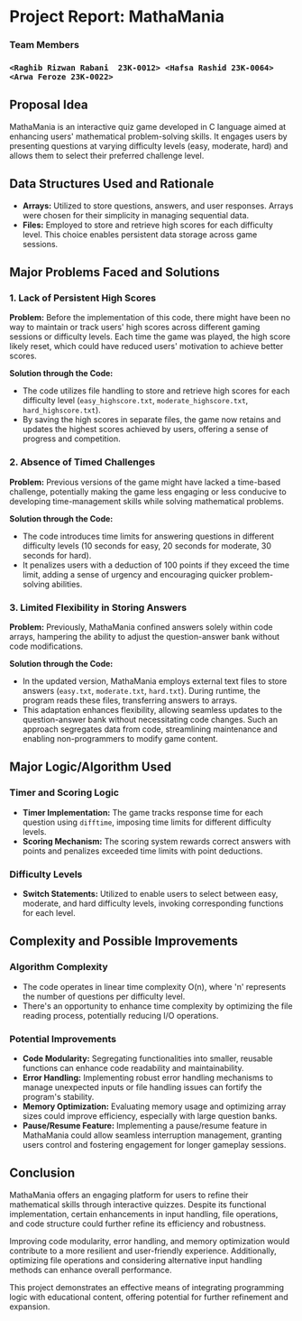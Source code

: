 # Project Report: MathaMania

### Team Members 
### **`<Raghib Rizwan Rabani  23K-0012> <Hafsa Rashid 23K-0064> <Arwa Feroze 23K-0022>`**

## Proposal Idea
MathaMania is an interactive quiz game developed in C language aimed at enhancing users' mathematical problem-solving skills. It engages users by presenting questions at varying difficulty levels (easy, moderate, hard) and allows them to select their preferred challenge level.

## Data Structures Used and Rationale
- **Arrays:** Utilized to store questions, answers, and user responses. Arrays were chosen for their simplicity in managing sequential data.
- **Files:** Employed to store and retrieve high scores for each difficulty level. This choice enables persistent data storage across game sessions.

## Major Problems Faced and Solutions
### 1. Lack of Persistent High Scores
**Problem:** 
Before the implementation of this code, there might have been no way to maintain or track users' high scores across different gaming sessions or difficulty levels. Each time the game was played, the high score likely reset, which could have reduced users' motivation to achieve better scores.

**Solution through the Code:**
- The code utilizes file handling to store and retrieve high scores for each difficulty level (`easy_highscore.txt`, `moderate_highscore.txt`, `hard_highscore.txt`). 
- By saving the high scores in separate files, the game now retains and updates the highest scores achieved by users, offering a sense of progress and competition.

### 2. Absence of Timed Challenges
**Problem:**
Previous versions of the game might have lacked a time-based challenge, potentially making the game less engaging or less conducive to developing time-management skills while solving mathematical problems.

**Solution through the Code:**
- The code introduces time limits for answering questions in different difficulty levels (10 seconds for easy, 20 seconds for moderate, 30 seconds for hard).
- It penalizes users with a deduction of 100 points if they exceed the time limit, adding a sense of urgency and encouraging quicker problem-solving abilities.

### 3. Limited Flexibility in Storing Answers

**Problem:**
Previously, MathaMania confined answers solely within code arrays, hampering the ability to adjust the question-answer bank without code modifications.

**Solution through the Code:**
- In the updated version, MathaMania employs external text files to store answers (`easy.txt`, `moderate.txt`, `hard.txt`). During runtime, the program reads these files, transferring answers to arrays.
- This adaptation enhances flexibility, allowing seamless updates to the question-answer bank without necessitating code changes. Such an approach segregates data from code, streamlining maintenance and enabling non-programmers to modify game content.

## Major Logic/Algorithm Used
### Timer and Scoring Logic
- **Timer Implementation:** The game tracks response time for each question using `difftime`, imposing time limits for different difficulty levels.
- **Scoring Mechanism:** The scoring system rewards correct answers with points and penalizes exceeded time limits with point deductions.

### Difficulty Levels
- **Switch Statements:** Utilized to enable users to select between easy, moderate, and hard difficulty levels, invoking corresponding functions for each level.

## Complexity and Possible Improvements
### Algorithm Complexity
- The code operates in linear time complexity O(n), where 'n' represents the number of questions per difficulty level.
- There's an opportunity to enhance time complexity by optimizing the file reading process, potentially reducing I/O operations.

### Potential Improvements
- **Code Modularity:** Segregating functionalities into smaller, reusable functions can enhance code readability and maintainability.
- **Error Handling:** Implementing robust error handling mechanisms to manage unexpected inputs or file handling issues can fortify the program's stability.
- **Memory Optimization:** Evaluating memory usage and optimizing array sizes could improve efficiency, especially with large question banks.
- **Pause/Resume Feature:** Implementing a pause/resume feature in MathaMania could allow seamless interruption management, granting users control and fostering engagement for longer gameplay sessions.

## Conclusion
MathaMania offers an engaging platform for users to refine their mathematical skills through interactive quizzes. Despite its functional implementation, certain enhancements in input handling, file operations, and code structure could further refine its efficiency and robustness.

Improving code modularity, error handling, and memory optimization would contribute to a more resilient and user-friendly experience. Additionally, optimizing file operations and considering alternative input handling methods can enhance overall performance.

This project demonstrates an effective means of integrating programming logic with educational content, offering potential for further refinement and expansion.
